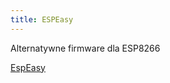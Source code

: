 ```yaml
---
title: ESPEasy
---
```


Alternatywne firmware dla ESP8266

[EspEasy](https://espeasy.readthedocs.io/en/latest/)
